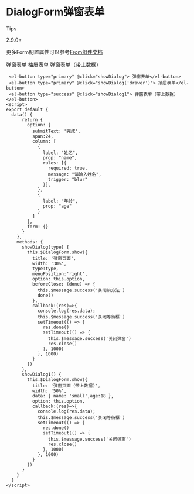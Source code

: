 DialogForm弹窗表单
==============

Tips

2.9.0+

更多Form配置属性可以参考[From组件文档](https://v2.avuejs.com/form/form)

弹窗表单 抽屉表单 弹窗表单（带上数据）

     <el-button type="primary" @click="showDialog"> 弹窗表单</el-button>
     <el-button type="primary" @click="showDialog('drawer')"> 抽屉表单</el-button>
     <el-button type="success" @click="showDialog1"> 弹窗表单（带上数据）</el-button>
    <script>
    export default {
      data() {
          return {
            option: {
              submitText: '完成',
              span:24,
              column: [
                {
                  label: "姓名",
                  prop: "name",
                  rules: [{
                    required: true,
                    message: "请输入姓名",
                    trigger: "blur"
                  }],
                },
                {
                  label: "年龄",
                  prop: "age"
                }
              ]
            },
            form: {}
          }
        },
        methods: {
          showDialog(type) {
            this.$DialogForm.show({
              title: '弹窗页面',
              width: '30%',
              type:type,
              menuPosition:'right',
              option: this.option,
              beforeClose: (done) => {
                this.$message.success('关闭前方法')
                done()
              },
              callback:(res)=>{
                console.log(res.data);
                this.$message.success('关闭等待框')
                setTimeout(() => {
                  res.done()
                  setTimeout(() => {
                    this.$message.success('关闭弹窗')
                    res.close()
                  }, 1000)
                }, 1000)
              }
            })
          },
          showDialog1() {
            this.$DialogForm.show({
              title: '弹窗页面（带上数据)',
              width: '50%',
              data: { name: 'small',age:18 },
              option: this.option,
              callback:(res)=>{
                console.log(res.data);
                this.$message.success('关闭等待框')
                setTimeout(() => {
                  res.done()
                  setTimeout(() => {
                    this.$message.success('关闭弹窗')
                    res.close()
                  }, 1000)
                }, 1000)
              }
            })
          }
        }
      }
    </script>